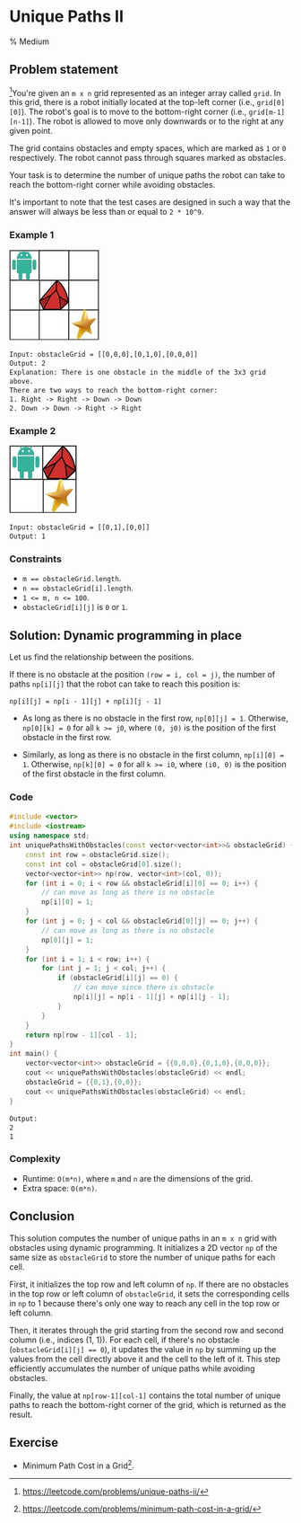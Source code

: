 # Unique Paths II
% Medium
## Problem statement

[^url]You're given an `m x n` grid represented as an integer array called `grid`. In this grid, there is a robot initially located at the top-left corner (i.e., `grid[0][0]`). The robot's goal is to move to the bottom-right corner (i.e., `grid[m-1][n-1]`). The robot is allowed to move only downwards or to the right at any given point.

[^url]: https://leetcode.com/problems/unique-paths-ii/

The grid contains obstacles and empty spaces, which are marked as `1` or `0` respectively. The robot cannot pass through squares marked as obstacles.

Your task is to determine the number of unique paths the robot can take to reach the bottom-right corner while avoiding obstacles.

It's important to note that the test cases are designed in such a way that the answer will always be less than or equal to `2 * 10^9`. 

### Example 1
![The obstacle grid of Example 1](63_robot1.jpg)

```text
Input: obstacleGrid = [[0,0,0],[0,1,0],[0,0,0]]
Output: 2
Explanation: There is one obstacle in the middle of the 3x3 grid above.
There are two ways to reach the bottom-right corner:
1. Right -> Right -> Down -> Down
2. Down -> Down -> Right -> Right
```

### Example 2
![The obstacle grid of Example 2](63_robot2.jpg)
```text
Input: obstacleGrid = [[0,1],[0,0]]
Output: 1
``` 

### Constraints

* `m == obstacleGrid.length`.
* `n == obstacleGrid[i].length`.
* `1 <= m, n <= 100`.
* `obstacleGrid[i][j]` is `0` or `1`.

## Solution: Dynamic programming in place

Let us find the relationship between the positions.

If there is no obstacle at the position `(row = i, col = j)`, the number of paths `np[i][j]` that the robot can take to reach this position is:

```text
np[i][j] = np[i - 1][j] + np[i][j - 1]
```

* As long as there is no obstacle in the first row, `np[0][j] = 1`. Otherwise, `np[0][k] = 0` for all `k >= j0`, where `(0, j0)` is the position of the first obstacle in the first row.

* Similarly, as long as there is no obstacle in the first column, `np[i][0] = 1`. Otherwise, `np[k][0] = 0` for all `k >= i0`, where `(i0, 0)` is the position of the first obstacle in the first column.

### Code
```cpp
#include <vector>
#include <iostream>
using namespace std;
int uniquePathsWithObstacles(const vector<vector<int>>& obstacleGrid) {
    const int row = obstacleGrid.size();
    const int col = obstacleGrid[0].size();
    vector<vector<int>> np(row, vector<int>(col, 0));    
    for (int i = 0; i < row && obstacleGrid[i][0] == 0; i++) {
        // can move as long as there is no obstacle
        np[i][0] = 1;
    }    
    for (int j = 0; j < col && obstacleGrid[0][j] == 0; j++) {
        // can move as long as there is no obstacle
        np[0][j] = 1;
    }
    for (int i = 1; i < row; i++) {
        for (int j = 1; j < col; j++) {
            if (obstacleGrid[i][j] == 0) {
                // can move since there is obstacle
                np[i][j] = np[i - 1][j] + np[i][j - 1];
            }
        }
    }
    return np[row - 1][col - 1]; 
}
int main() {
    vector<vector<int>> obstacleGrid = {{0,0,0},{0,1,0},{0,0,0}};
    cout << uniquePathsWithObstacles(obstacleGrid) << endl;
    obstacleGrid = {{0,1},{0,0}};
    cout << uniquePathsWithObstacles(obstacleGrid) << endl;
}
```
```text
Output:
2
1
```


### Complexity

* Runtime: `O(m*n)`, where `m` and `n` are the dimensions of the grid.
* Extra space: `O(m*n)`.

## Conclusion

This solution computes the number of unique paths in an `m x n` grid with obstacles using dynamic programming. It initializes a 2D vector `np` of the same size as `obstacleGrid` to store the number of unique paths for each cell.

First, it initializes the top row and left column of `np`. If there are no obstacles in the top row or left column of `obstacleGrid`, it sets the corresponding cells in `np` to 1 because there's only one way to reach any cell in the top row or left column.

Then, it iterates through the grid starting from the second row and second column (i.e., indices (1, 1)). For each cell, if there's no obstacle (`obstacleGrid[i][j] == 0`), it updates the value in `np` by summing up the values from the cell directly above it and the cell to the left of it. This step efficiently accumulates the number of unique paths while avoiding obstacles.

Finally, the value at `np[row-1][col-1]` contains the total number of unique paths to reach the bottom-right corner of the grid, which is returned as the result.

## Exercise
- Minimum Path Cost in a Grid[^ex].

[^ex]: https://leetcode.com/problems/minimum-path-cost-in-a-grid/